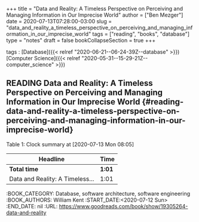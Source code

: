 +++
title = "Data and Reality: A Timeless Perspective on Perceiving and Managing Information in Our Imprecise World"
author = ["Ben Mezger"]
date = 2020-07-13T07:28:00-03:00
slug = "data_and_reality_a_timeless_perspective_on_perceiving_and_managing_information_in_our_imprecise_world"
tags = ["reading", "books", "database"]
type = "notes"
draft = false
bookCollapseSection = true
+++

tags
: [Database]({{< relref "2020-06-21--06-24-39Z--database" >}}) [Computer Science]({{< relref "2020-05-31--15-29-21Z--computer_science" >}})

## READING Data and Reality: A Timeless Perspective on Perceiving and Managing Information in Our Imprecise World {#reading-data-and-reality-a-timeless-perspective-on-perceiving-and-managing-information-in-our-imprecise-world}

<div class="table-caption">
  <span class="table-number">Table 1</span>:
  Clock summary at <span class="timestamp-wrapper"><span class="timestamp">[2020-07-13 Mon 08:05]</span></span>
</div>

| Headline                        | Time     |
| ------------------------------- | -------- |
| **Total time**                  | **1:01** |
| Data and Reality: A Timeless... | 1:01     |

:BOOK_CATEGORY: Database, software architecture, software engineering
:BOOK_AUTHORS: William Kent
:START_DATE:<span class="timestamp-wrapper"><span class="timestamp">&lt;2020-07-12 Sun&gt;</span></span>
:END_DATE: nil
:URL: <https://www.goodreads.com/book/show/19305264-data-and-reality>
